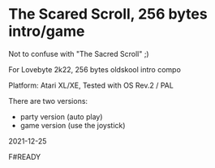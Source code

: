 # The Scared Scroll, 256 bytes intro/game

Not to confuse with "The Sacred Scroll" ;)

For Lovebyte 2k22, 256 bytes oldskool intro compo

Platform: Atari XL/XE, Tested with OS Rev.2 / PAL

There are two versions:
- party version (auto play)
- game version (use the joystick)

2021-12-25

F#READY
